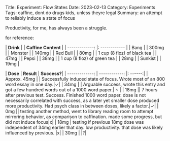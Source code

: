 Title: Experiment: Flow States
Date: 2023-02-13
Category: Experiments
Tags: caffine, dont do drugs kids, unless theyre legal
Summary: an attempt to reliably induce a state of focus 

Productivity, for me, has always been a struggle. 



for reference: 

| **Drink** &#124;      | **Caffine Content** |
| -------------: |: ------------ |
| Bang &#124;                         | 300mg |
| Monster &#124;                      | 140mg |
| Red Bull &#124;                    | 80mg  |
| 1 cup (8 floz) of black tea &#124; | 47mg  |
| Pepsi &#124;                       | 38mg  |
| 1 cup (8 floz) of green tea &#124; | 28mg  |
| Sunkist &#124;                     | 19mg  |




| **Dose**      | **Result** | **Success?**|
| -------------: | ------------: |: ------:|
| Approx. 45mg &#124;  |  Successfully induced state of focus. Wrote most of an 800 word essay in one day.|✓|
| 34mg &#124;  |       Arguable success, wrote this entry and got a few hundred words out of a 1000 word paper.| ~ |
| 18mg &#124;| 7 hours after previous test. Success. Finished 1000 word paper. dose is not necessarily correlated with success, as a later yet smaller dose produced more productivity. Had psych class in between doses, likely a factor.|✓|
| 0mg &#124;| testing another method, went to library reading room to attempt mirroring behavior, as comparison to caffination. made some progress, but did not induce focus|x|
| 18mg | testing if previous 18mg dose was independent of 34mg earlier that day. low productivity. that dose was likely influenced by previous. |x|
| 30mg |  |?|